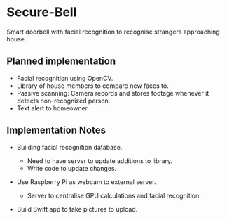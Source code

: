 # Secure-Bell

Smart doorbell with facial recognition to recognise strangers approaching house.

## Planned implementation

- Facial recognition using OpenCV.
- Library of house members to compare new faces to.
- Passive scanning: Camera records and stores footage whenever it detects non-recognized person.
- Text alert to homeowner.

## Implementation Notes

- Building facial recognition database.
  - Need to have server to update additions to library.
  - Write code to update changes.
  
- Use Raspberry Pi as webcam to external server.
  - Server to centralise GPU calculations and facial recognition.

- Build Swift app to take pictures to upload.
